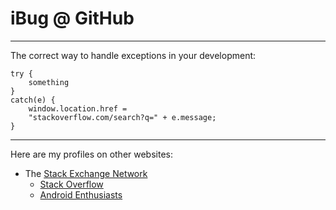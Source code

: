 # iBug @ GitHub

---

The correct way to handle exceptions in your development:

```
try {
    something
}
catch(e) {
    window.location.href =
    "stackoverflow.com/search?q=" + e.message;
}
```

---

Here are my profiles on other websites:

- The [Stack Exchange Network](https://stackexchange.com/users/7886663)
  - [Stack Overflow](https://stackoverflow.com/users/5958455)
  - [Android Enthusiasts](https://android.stackexchange.com/users/205764)
